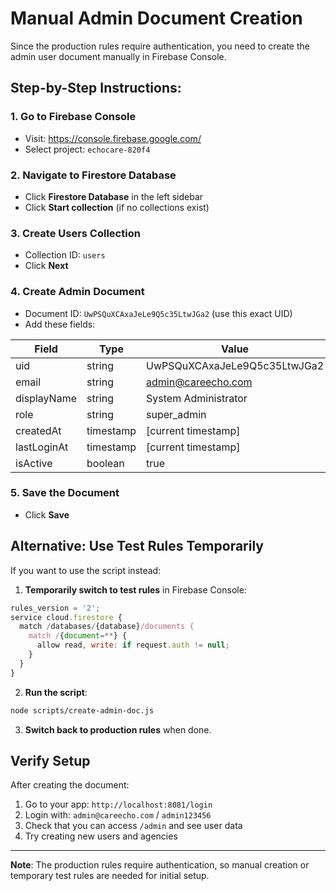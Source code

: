 # Manual Admin Document Creation

Since the production rules require authentication, you need to create the admin user document manually in Firebase Console.

## Step-by-Step Instructions:

### 1. Go to Firebase Console
- Visit: https://console.firebase.google.com/
- Select project: `echocare-820f4`

### 2. Navigate to Firestore Database
- Click **Firestore Database** in the left sidebar
- Click **Start collection** (if no collections exist)

### 3. Create Users Collection
- Collection ID: `users`
- Click **Next**

### 4. Create Admin Document
- Document ID: `UwPSQuXCAxaJeLe9Q5c35LtwJGa2` (use this exact UID)
- Add these fields:

| Field | Type | Value |
|-------|------|-------|
| uid | string | UwPSQuXCAxaJeLe9Q5c35LtwJGa2 |
| email | string | admin@careecho.com |
| displayName | string | System Administrator |
| role | string | super_admin |
| createdAt | timestamp | [current timestamp] |
| lastLoginAt | timestamp | [current timestamp] |
| isActive | boolean | true |

### 5. Save the Document
- Click **Save**

## Alternative: Use Test Rules Temporarily

If you want to use the script instead:

1. **Temporarily switch to test rules** in Firebase Console:
```javascript
rules_version = '2';
service cloud.firestore {
  match /databases/{database}/documents {
    match /{document=**} {
      allow read, write: if request.auth != null;
    }
  }
}
```

2. **Run the script**:
```bash
node scripts/create-admin-doc.js
```

3. **Switch back to production rules** when done.

## Verify Setup

After creating the document:
1. Go to your app: `http://localhost:8081/login`
2. Login with: `admin@careecho.com` / `admin123456`
3. Check that you can access `/admin` and see user data
4. Try creating new users and agencies

---

**Note**: The production rules require authentication, so manual creation or temporary test rules are needed for initial setup.
